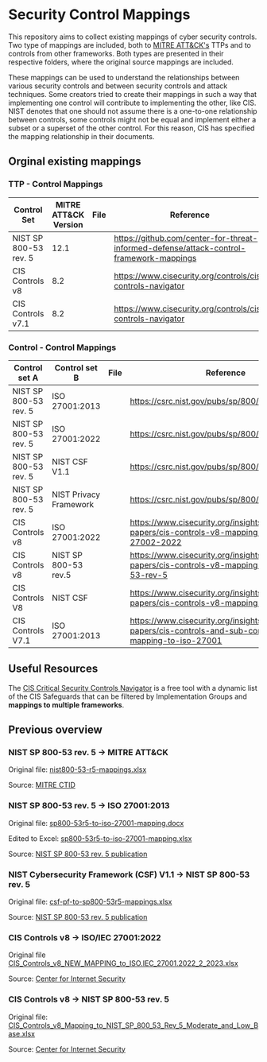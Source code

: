 # Security Control Mappings

This repository aims to collect existing mappings of cyber security controls. 
Two type of mappings are included, both to [MITRE ATT&CK's](https://attack.mitre.org/) TTPs and to controls from other frameworks.
Both types are presented in their respective folders, where the original source mappings are included.

These mappings can be used to understand the relationships between various security controls and between security controls and attack techniques. Some creators tried to create their mappings in such a way that implementing one control will contribute to implementing the other, like CIS.
NIST denotes that one should not assume there is a one-to-one relationship between controls, some controls might not be equal and implement either a subset or a superset of the other control.
For this reason, CIS has specified the mapping relationship in their documents.

## Orginal existing mappings

### TTP - Control Mappings
| Control Set           | MITRE ATT&CK Version | File | Reference                                                                               | Comments |
|-----------------------|----------------------|------|-----------------------------------------------------------------------------------------|----------|
| NIST SP 800-53 rev. 5 | 12.1                 |      | https://github.com/center-for-threat-informed-defense/attack-control-framework-mappings |          |
| CIS Controls v8       | 8.2                  |      | https://www.cisecurity.org/controls/cis-controls-navigator                              |          |
| CIS Controls v7.1     | 8.2                  |      | https://www.cisecurity.org/controls/cis-controls-navigator                              |          |

### Control - Control Mappings
| Control set A         | Control set B          | File | Reference                                                                                           | Comments |
|-----------------------|------------------------|------|-----------------------------------------------------------------------------------------------------|----------|
| NIST SP 800-53 rev. 5 | ISO 27001:2013         |      | https://csrc.nist.gov/pubs/sp/800/53/r5/upd1/final                                                  |          |
| NIST SP 800-53 rev. 5 | ISO 27001:2022         |      | https://csrc.nist.gov/pubs/sp/800/53/r5/upd1/final                                                  |          |
| NIST SP 800-53 rev. 5 | NIST CSF V1.1          |      | https://csrc.nist.gov/pubs/sp/800/53/r5/upd1/final                                                  |          |
| NIST SP 800-53 rev. 5 | NIST Privacy Framework |      | https://csrc.nist.gov/pubs/sp/800/53/r5/upd1/final                                                  |          |
| CIS Controls v8       | ISO 27001:2022         |      | https://www.cisecurity.org/insights/white-papers/cis-controls-v8-mapping-to-iso-iec2-27002-2022     |          |
| CIS Controls v8       | NIST SP 800-53 rev.5   |      | https://www.cisecurity.org/insights/white-papers/cis-controls-v8-mapping-to-nist-800-53-rev-5       |          |
| CIS Controls V8       | NIST CSF               |      | https://www.cisecurity.org/insights/white-papers/cis-controls-v8-mapping-to-nist-csf                |          |
| CIS Controls V7.1     | ISO 27001:2013         |      | https://www.cisecurity.org/insights/white-papers/cis-controls-and-sub-controls-mapping-to-iso-27001 |          |

## Useful Resources

The [CIS Critical Security Controls Navigator](https://www.cisecurity.org/controls/cis-controls-navigator) is a free tool with a dynamic list of the CIS Safeguards that can be filtered by Implementation Groups and **mappings to multiple frameworks**.

## Previous overview

### NIST SP 800-53 rev. 5 -> MITRE ATT&CK

Original file: [nist800-53-r5-mappings.xlsx](./nist800-53-r5-mappings.xlsx)

Source: [MITRE CTID](https://github.com/center-for-threat-informed-defense/attack-control-framework-mappings)

### NIST SP 800-53 rev. 5 -> ISO 27001:2013

Original file: [sp800-53r5-to-iso-27001-mapping.docx](./sp800-53r5-to-iso-27001-mapping.docx)

Edited to Excel: [sp800-53r5-to-iso-27001-mapping.xlsx](./sp800-53r5-to-iso-27001-mapping.xlsx)

Source: [NIST SP 800-53 rev. 5 publication](https://csrc.nist.gov/publications/detail/sp/800-53/rev-5/final)

### NIST Cybersecurity Framework (CSF) V1.1 -> NIST SP 800-53 rev. 5 

Original file: [csf-pf-to-sp800-53r5-mappings.xlsx](./csf-pf-to-sp800-53r5-mappings.xlsx)

Source: [NIST SP 800-53 rev. 5 publication](https://csrc.nist.gov/publications/detail/sp/800-53/rev-5/final)

### CIS Controls v8 -> ISO/IEC 27001:2022

Original file [CIS_Controls_v8_NEW_MAPPING_to_ISO.IEC_27001.2022_2_2023.xlsx](./CIS_Controls_v8_NEW_MAPPING_to_ISO.IEC_27001.2022_2_2023.xlsx)

Source: [Center for Internet Security](https://www.cisecurity.org/insights/white-papers/cis-controls-v8-mapping-to-iso-iec-27001-2022)

### CIS Controls v8 -> NIST SP 800-53 rev. 5

Original file: [CIS_Controls_v8_Mapping_to_NIST_SP_800_53_Rev_5_Moderate_and_Low_Base.xlsx](./CIS_Controls_v8_Mapping_to_NIST_SP_800_53_Rev_5_Moderate_and_Low_Base.xlsx)

Source: [Center for Internet Security](https://www.cisecurity.org/insights/white-papers/cis-controls-v8-mapping-to-nist-800-53-rev-5)
